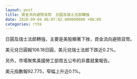 ```yaml
---
layout: post
title: 資金流向避險貨幣　日圓及瑞士法郎轉強
date: 2020-09-04 06:07:02.000000000 +08:00
categories: rthk
---
```


日圓及瑞士法郎轉強，主要是美股顯著下挫，資金流向避險貨幣。

美元兌日圓報106.18日圓，美元兌瑞士法郎下跌近0.2%。

另外，市場聚焦美國勞工部周五公布的非農就業報告。

美元指數報92.775，窄幅上升近0.1%。
